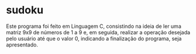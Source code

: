 # sudoku
Este programa foi feito em Linguagem C, consistindo na ideia de ler uma matriz 9x9 de números de 1 a 9 e, em seguida, realizar a operação desejada pelo usuário até que o valor 0, indicando a finalização do programa, seja apresentado.
